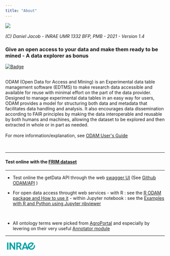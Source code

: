 ```yaml
--- 
title: "About" 
--- 
```


![](odam-logo.png)

_(C) Daniel Jacob - INRAE UMR 1332 BFP, PMB - 2021 - Version 1.4_

### Give an open access to your data and make them ready to be mined - A data explorer as bonus

[![Badge](biotools-ODAM-blue.svg)](https://bio.tools/ODAM)<br><br>

ODAM (Open Data for Access and Mining) is an Experimental data table management software (EDTMS) to make research data accessible and available for reuse with minimal effort on the part of the data provider. Designed to manage experimental data tables in an easy way for users, ODAM provides a model for structuring both data and metadata that facilitates data handling and analysis. It also encourages data dissemination according to FAIR principles by making the data interoperable and reusable by both humans and machines, allowing the dataset to be explored and then extracted in whole or in part as needed.<br>
<br>
For more information/explanation, see <a href="https://inrae.github.io/ODAM/" target="_blank">ODAM User's Guide</a>

<br>

----
#### Test online with the <a href="?ds=frim1">FRIM dataset</a>
----

* Test online the getData API through the web <a href="https://pmb-bordeaux.fr/odamsw/" target="_blank">swagger UI</a> (See <a href="https://github.com/inrae/ODAM/tree/master/API" target="_blank">Github ODAM/API</a> )

* For open data access throught web services 
      - with R : see  the <a href="https://cran.r-project.org/web/packages/Rodam/vignettes/Rodam.html" target="_blank">R ODAM package and How to use it</a>
      - within Jupyter notebook : see  the <a href="https://nbviewer.jupyter.org/github/djacob65/binder_odam/tree/master/" target="_blank">Examples with R and Python using Jupyter nbviewer</a>

<br>

* All ontology terms were picked from <a href="http://agroportal.lirmm.fr/"  target="_blank">AgroPortal</a> and especially by levering on their very useful <a href="http://agroportal.lirmm.fr/annotator" target="_blank">Annotator module

----

[ ![Inra](inrae_logo.png)](https://www6.bordeaux-aquitaine.inrae.fr/bfp_eng/Research/Team-Metabolism-META)
